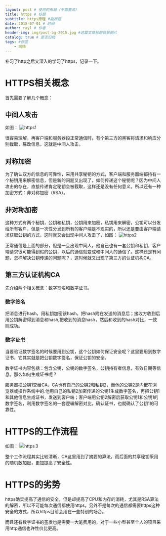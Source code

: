 ```yaml
--- 
layout: post # 使用的布局（不需要改） 
title: https # 标题 
subtitle: https原理 #副标题 
date: 2018-07-01 # 时间 
author: rayl # 作者 
header-img: img/post-bg-2015.jpg #这篇文章标题背景图片 
catalog: true # 是否归档 
tags: #标签
    - 网络
---
```


补习了http之后又深入的学习了https，记录一下。
# HTTPS相关概念
首先需要了解几个概念：
## 中间人攻击
如图：
![https1](https://raw.githubusercontent.com/rayl0726/rayl0726.github.io/master/img/https2.jpg)

很容易理解，再客户端和服务器段正常通信时，有个第三方的黑客将请求和响应分别截取，篡改信息，这就是中间人攻击。
## 对称加密
为了确认双方的信息的可靠性，采用共享秘钥的方式，客户端和服务器端都持有一个秘钥用来解密信息，但是新的问题又出现了，如何传递这个秘钥呢？因为中间人攻击的存在，直接传递肯定秘钥会被截取，这样还是没有任何意义。所以还有一种加密方式：非对称加密（RSA）。
## 非对称加密
这种方式有两个秘钥，公钥和私钥，公钥用来加密，私钥用来解密，公钥可以分发给所有客户，但是一次性分发到所有的客户端是不现实的，所以还是要由客户端请求获取公钥的方式，这时就又会出现中间人攻击了，如图：
![https2](https://raw.githubusercontent.com/rayl0726/rayl0726.github.io/master/img/https3.jpg)

正常通信是上面的部分，但是一旦出现中间人，他自己也有一套公钥和私钥，客户端请求很可能得到假的公钥，以后的通信就变成和中间人的通信了。这样还是有问题，怎样解决公钥传递的问题呢？，这时候就又出现了第三方的认证机构CA。
## 第三方认证机构CA

先介绍两个相关概念：数字签名和数字证书。
### 数字签名　
把消息进行hash，用私钥加密该hash，把hash附在发送的消息后；接收方收到后用公钥解密得到消息和hash,把收到的消息hash，然后和收到的hash对比，一致则成功。
### 数字证书
当要验证数字签名的时候要用到公钥，这个公钥如何保证安全呢？这里要用到数字证书，它其实就是把公钥数字签名，保证公钥的安全。

数字证书内容包括：包含公钥，公钥的数字签名，公钥持有者信息，有效日期等信息。那么如何生成证书呢？

服务器把公钥1交给CA，CA也有自己的公钥2和私钥2，而他的公钥2是内嵌在浏览器或操作系统中的.他用自己的私钥2加密传递的公钥1生成数字签名，再把公钥1和其他信息生成证书，发送到客户端；客户端用公钥2解密后获取公钥1和公钥1的数字签名，利用数字签名的一套逻辑解密对比，确认证书，也就确认了公钥1的可靠性。

# HTTPS的工作流程
如图：
![https３](https://raw.githubusercontent.com/rayl0726/rayl0726.github.io/master/img/https1.jpg)

整个工作流程其实比较清晰，CA这里用到了摘要的算法，而后面的共享秘钥采用的随机数加密，更加提高了安全性。

# HTTPS的劣势

https确实提高了通信的安全，但是却提高了CPU和内存的消耗，尤其是RSA算法的解密，所以不可能每次通信都使用https，另外不是每次的通信都需要https这种安全的方式，所以https目前会用在一些特别的场合。

而且还有数字证书的签发也是需要一大笔费用的，对于一些小型甚至个人的项目采用http通信也许性价比更高。

